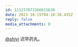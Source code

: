 ```yaml
---
id: 111237073366815630
date: 2023-10-15T04:10:38.435Z
reply: false
media_attachments: 0
---
```


[@shiyi](https://bb.010206.xyz/@shiyi) 迟早药丸。

